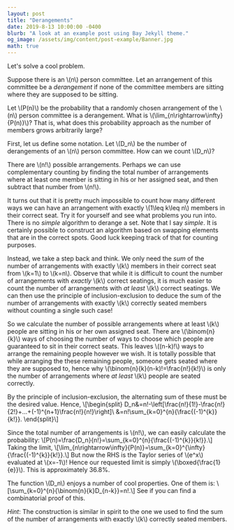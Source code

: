 ```yaml
---
layout: post
title: "Derangements"
date: 2019-8-13 10:00:00 -0400
blurb: "A look at an example post using Bay Jekyll theme."
og_image: /assets/img/content/post-example/Banner.jpg
math: true
---
```


Let's solve a cool problem.

Suppose there is an \\(n\\) person committee. Let an arrangement of this committee be a *derangement* if none of the committee members are sitting where they are supposed to be sitting.

Let \\(P(n)\\) be the probability that a randomly chosen arrangement of the \\(n\\) person committee is a derangement. What is \\(\lim_{n\rightarrow\infty}{P(n)}\\)? That is, what does this probability approach as the number of members grows arbitrarily large?

First, let us define some notation. Let \\(D_n\\) be the number of derangements of an \\(n\\) person committee. How can we count \\(D_n\\)?

There are \\(n!\\) possible arrangements. Perhaps we can use complementary counting by finding the total number of arrangements where at least one member is sitting in his or her assigned seat, and then subtract that number from \\(n!\\).

It turns out that it is pretty much impossible to count how many different ways we can have an arrangement with exactly \\(1\leq k\leq n\\) members in their correct seat. Try it for yourself and see what problems you run into. There is no *simple* algorithm to derange a set. Note that I say *simple*. It is certainly possible to construct an algorithm based on swapping elements that are in the correct spots. Good luck keeping track of that for counting purposes.

Instead, we take a step back and think. We only need the *sum* of the number of arrangements with exactly \\(k\\) members in their correct seat from \\(k=1\\) to \\(k=n\\). Observe that while it is difficult to count the number of arrangements with *exactly* \\(k\\) correct seatings, it is much easier to count the number of arrangements with *at least* \\(k\\) correct seatings. We can then use the principle of inclusion-exclusion to deduce the sum of the number of arrangements with exactly \\(k\\) correctly seated members without counting a single such case!

So we calculate the number of possible arrangements where at least \\(k\\) people are sitting in his or her own assigned seat. There are \\(\binom{n}{k}\\) ways of choosing the number of ways to choose which people are guaranteed to sit in their correct seats. This leaves \\((n-k)!\\) ways to arrange the remaining people however we wish. It is totally possible that while arranging the these remaining people, someone gets seated where they are supposed to, hence why \\(\binom{n}{k}(n-k)!=\frac{n!}{k!}\\) is only the number of arrangements where *at least* \\(k\\) people are seated correctly.

By the principle of inclusion-exclusion, the alternating sum of these must be the desired value. Hence,
\\[\begin{split}
D_n&=n!-\left[\frac{n!}{1!}-\frac{n!}{2!}+...+(-1)^{n+1}\frac{n!}{n!}\right]\\
&=n!\sum_{k=0}^{n}{\frac{(-1)^{k}}{k!}}.
\end{split}\\]

Since the total number of arrangements is \\(n!\\), we can easily calculate the probability:
\\[P(n)=\frac{D_n}{n!}=\sum_{k=0}^{n}{\frac{(-1)^{k}}{k!}}.\\]
Taking the limit,
\\[\lim_{n\rightarrow\infty}{P(n)}=\sum_{k=0}^{\infty}{\frac{(-1)^{k}}{k!}}.\\]
But now the RHS is the Taylor series of \\(e^x\\) evaluated at \\(x=-1\\)! Hence our requested limit is simply \\(\boxed{\frac{1}{e}}\\). This is approximately 36.8%.

The function \\(D_n\\) enjoys a number of cool properties. One of them is:
\\[\sum_{k=0}^{n}{\binom{n}{k}D_{n-k}}=n!.\\]
See if you can find a combinatorial proof of this.

*Hint*: The construction is similar in spirit to the one we used to find the sum of the number of arrangements with exactly \\(k\\) correctly seated members.